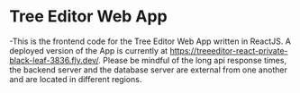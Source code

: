 # Tree Editor Web App

-This is the frontend code for the Tree Editor Web App written in ReactJS. A deployed version of the App is currently at https://treeeditor-react-private-black-leaf-3836.fly.dev/.
Please be mindful of the long api response times, the backend server and the database server are external from one another and are located in different regions.

